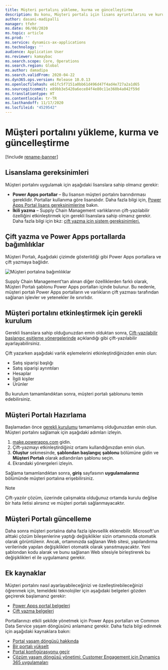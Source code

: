 ```yaml
---
title: Müşteri portalını yükleme, kurma ve güncelleştirme
description: Bu konu, Müşteri portalı için lisans ayrıntılarını ve kurulum yönergelerini sağlar.
author: dasani-madipalli
manager: tfehr
ms.date: 06/08/2020
ms.topic: article
ms.prod: ''
ms.service: dynamics-ax-applications
ms.technology: ''
audience: Application User
ms.reviewer: kamaybac
ms.search.scope: Core, Operations
ms.search.region: Global
ms.author: damadipa
ms.search.validFrom: 2020-04-22
ms.dyn365.ops.version: Release 10.0.13
ms.openlocfilehash: e61fc5f7151a0bb61d496d47f4ad4e727a2a1d65
ms.sourcegitcommit: e89bb3e5420a6ece84f4e80c11e360b4a042f59d
ms.translationtype: HT
ms.contentlocale: tr-TR
ms.lasthandoff: 11/17/2020
ms.locfileid: "4529542"
---
```

# <a name="install-set-up-and-update-the-customer-portal"></a>Müşteri portalını yükleme, kurma ve güncelleştirme

[!include [rename-banner](~/includes/cc-data-platform-banner.md)]

## <a name="licensing-requirements"></a>Lisanslama gereksinimleri

Müşteri portalını uygulamak için aşağıdaki lisanslara sahip olmanız gerekir:

- **Power Apps portallar** – Bu lisansın müşteri portalını barındırması gereklidir. Portallar kullanıma göre lisanslıdır. Daha fazla bilgi için, [Power Apps Portal lisans gereksinimlerine](https://docs.microsoft.com/power-platform/admin/powerapps-flow-licensing-faq#portals) bakın.
- **İkili yazma** – Supply Chain Management varlıklarının çift-yazılabilir özelliğini etkinleştirmek için gerekli lisanslara sahip olmanız gerekir. Daha fazla bilgi için bkz: [çift yazma için sistem gereksinimleri.](../../fin-ops-core/dev-itpro/data-entities/dual-write/dual-write-system-req.md)

## <a name="dependencies-on-dual-write-and-power-apps-portals"></a>Çift yazma ve Power Apps portallarda bağımlılıklar

Müşteri Portalı, Aşağıdaki çizimde gösterildiği gibi Power Apps portallara ve çift yazmaya bağlıdır.

![Müşteri portalına bağımlılıklar](media/customer-portal-elements.png "Müşteri portalına bağımlılıklar")

Supply Chain Management'tan alınan diğer özelliklerden farklı olarak, Müşteri Portalı şablonu Power Apps portalları içinde bulunur. Bu nedenle, müşteri portalı Power Apps portalların ve varlıkların çift yazması tarafından sağlanan işlevler ve yetenekler ile sınırlıdır.

## <a name="required-setup-to-enable-the-customer-portal"></a><a name="required-setup"></a>Müşteri portalını etkinleştirmek için gerekli kurulum

Gerekli lisanslara sahip olduğunuzdan emin olduktan sonra, [Çift-yazılabilir başlangıç eşitleme yönergelerinde](../../fin-ops-core/dev-itpro/data-entities/dual-write/initial-sync.md) açıklandığı gibi çift-yazılabilir ayarlayabilirsiniz.

Çift yazarken aşağıdaki varlık eşlemelerini etkinleştirdiğinizden emin olun:

- Satış siparişi başlığı
- Satış siparişi ayrıntıları
- Hesaplar
- İlgili kişiler
- Ürünler

Bu kurulum tamamlandıktan sonra, müşteri portalı şablonunu temin edebilirsiniz.

## <a name="provision-the-customer-portal"></a>Müşteri Portalı Hazırlama

Başlamadan önce [gerekli kurulumu](#required-setup) tamamlamış olduğunuzdan emin olun. Müşteri portalını sağlamak için aşağıdaki adımları izleyin.

1. [make.powerapps.com](https://make.powerapps.com/) gidin.
2. Çift-yazmayı etkinleştirdiğiniz ortamı kullandığınızdan emin olun.
3. **Oluştur** sekmesinde, **şablondan başlangıç şablonu** bölümüne gidin ve **Müşteri Portalı** olarak adlandırılan şablonu seçin.
4. Ekrandaki yönergeleri izleyin.

Sağlama tamamlandıktan sonra, **giriş** sayfasının **uygulamalarınız** bölümünde müşteri portalına erişebilirsiniz.

> [!NOTE]
> Çift-yazılır çözüm, üzerinde çalışmakta olduğunuz ortamda kurulu değilse bir hata iletisi alırsınız ve müşteri portalı sağlanmayacaktır.

## <a name="update-the-customer-portal"></a>Müşteri Portalı güncelleme

Daha sonra müşteri portalına daha fazla işlevsellik eklenebilir. Microsoft'un alttaki çözüm bileşenlerine yaptığı değişiklikler sizin ortamınızda otomatik olarak görüntülenir. Ancak, ortamınızda sağlanan Web sitesi, yapılandırma verilerinde yapılan değişiklikleri otomatik olarak yansıtmayacaktır. Yeni şablondan kodu alarak ve bunu sağlanan Web sitesiyle birleştirerek bu değişiklikleri el ile uygulamanız gerekir.

## <a name="additional-resources"></a>Ek kaynaklar

Müşteri portalını nasıl ayarlayabileceğinizi ve özelleştirebileceğinizi öğrenmek için, temeldeki teknolojiler için aşağıdaki belgeleri gözden geçirerek başlamanız gerekir:

- [Power Apps portal belgeleri](https://docs.microsoft.com/powerapps/maker/portals/overview)
- [Çift yazma belgeleri](../../fin-ops-core/dev-itpro/data-entities/dual-write/dual-write-home-page.md)

Portallarınızı etkili şekilde yönetmek için Power Apps portalları ve Common Data Service yaşam döngüsünü anlamanız gerekir. Daha fazla bilgi edinmek için aşağıdaki kaynaklara bakın:

- [Portal yaşam döngüsü hakkında](https://docs.microsoft.com/powerapps/maker/portals/admin/portal-lifecycle)
- [Bir portalı yükselt](https://docs.microsoft.com/powerapps/maker/portals/admin/upgrade-portal)
- [Portal konfigürasyonu geçir](https://docs.microsoft.com/powerapps/maker/portals/admin/migrate-portal-configuration)
- [Çözüm yaşam döngüsü yönetimi: Customer Engagement için Dynamics 365 uygulamaları](https://www.microsoft.com/download/details.aspx?id=57777)
